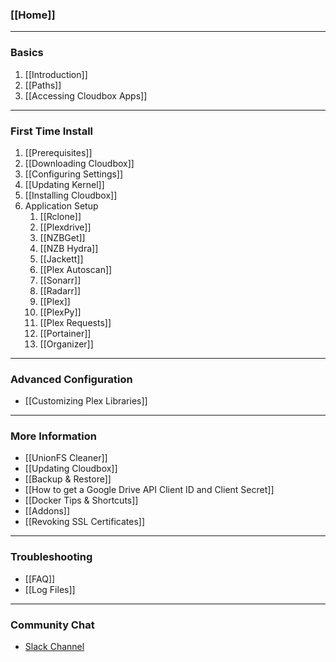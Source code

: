 ### [[Home]] ###

***

### Basics ###
1. [[Introduction]]
1. [[Paths]]
1. [[Accessing Cloudbox Apps]]

***

### First Time Install ###
1. [[Prerequisites]]
1. [[Downloading Cloudbox]]
1. [[Configuring Settings]]
1. [[Updating Kernel]]
1. [[Installing Cloudbox]]
1. Application Setup
    1. [[Rclone]]
    1. [[Plexdrive]]
    1. [[NZBGet]]
    1. [[NZB Hydra]]
    1. [[Jackett]]
    1. [[Plex Autoscan]]
    1. [[Sonarr]]
    1. [[Radarr]]
    1. [[Plex]]
    1. [[PlexPy]]
    1. [[Plex Requests]]
    1. [[Portainer]]
    1. [[Organizer]]

***

### Advanced Configuration ###
- [[Customizing Plex Libraries]]

***

### More Information ###
- [[UnionFS Cleaner]]
- [[Updating Cloudbox]]
- [[Backup & Restore]]
- [[How to get a Google Drive API Client ID and Client Secret]]
- [[Docker Tips & Shortcuts]]
- [[Addons]]
- [[Revoking SSL Certificates]]

***

### Troubleshooting ###
- [[FAQ]]
- [[Log Files]]

***

### Community Chat ###
- [Slack Channel](https://join.slack.com/t/cloud-box/shared_invite/MjM1NTI2OTEwMzIyLTE1MDQzOTAyNDAtYWNhOWY2NzNiZA)
